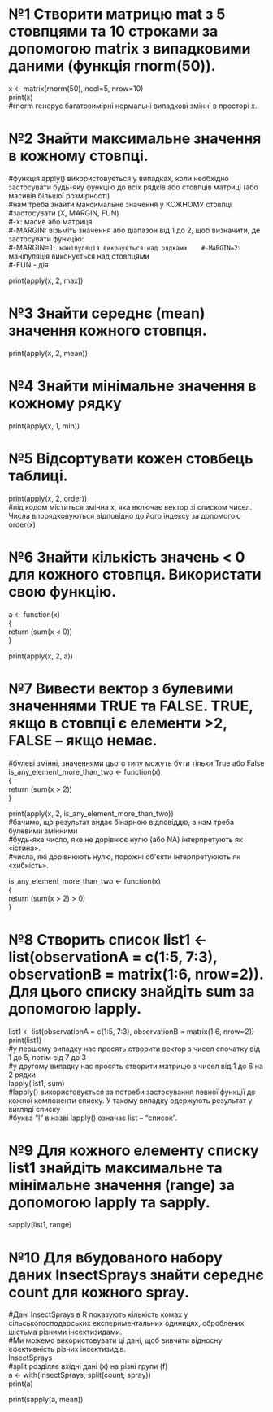 # №1 Створити матрицю mat з 5 стовпцями та 10 строками за допомогою matrix з випадковими даними (функція rnorm(50)).   

x <- matrix(rnorm(50), ncol=5, nrow=10)   
print(x)   
#rnorm генерує багатовимірні нормальні випадкові змінні в просторі x.   


# №2 Знайти максимальне значення в кожному стовпці.   

#функція apply() використовується у випадках, коли необхідно застосувати будь-яку функцію до всіх рядків або стовпців матриці (або масивів більшої розмірності)   
#нам треба знайти максимальне значення у КОЖНОМУ стовпці   
#застосувати (X, MARGIN, FUN)   
#-x: масив або матриця   
#-MARGIN: візьміть значення або діапазон від 1 до 2, щоб визначити, де застосувати функцію:   
#-MARGIN=1`: маніпуляція виконується над рядками   
#-MARGIN=2`: маніпуляція виконується над стовпцями   
#-FUN - дія   
   
print(apply(x, 2, max))   


# №3 Знайти середнє (mean) значення кожного стовпця.   
print(apply(x, 2, mean))   


# №4 Знайти мінімальне значення в кожному рядку   
print(apply(x, 1, min))   


# №5 Відсортувати кожен стовбець таблиці.   
print(apply(x, 2, order))   
#під кодом міститься змінна x, яка включає вектор зі списком чисел. Числа впорядковуються відповідно до його індексу за допомогою order(x)   


# №6 Знайти кількість значень < 0 для кожного стовпця. Використати свою функцію.   
a <- function(x)    
  {   
  return (sum(x < 0))   
  }   
   
print(apply(x, 2, a))   


# №7 Вивести вектор з булевими значеннями TRUE та FALSE. TRUE, якщо в стовпці є елементи >2, FALSE – якщо немає.   
#булеві змінні, значеннями цього типу можуть бути тільки True або False   
is_any_element_more_than_two <- function(x)    
  {   
  return (sum(x > 2))   
  }   
   
print(apply(x, 2, is_any_element_more_than_two))   
#бачимо, що результат видає бінарною відповіддю, а нам треба булевими змінними   
#будь-яке число, яке не дорівнює нулю (або NA) інтерпретують як «істина».    
#числа, які дорівнюють нулю, порожні об'єкти інтерпретуюють як «хибність».   
   
is_any_element_more_than_two <- function(x)   
  {   
  return (sum(x > 2) > 0)   
  }   


# №8 Створить список list1 <- list(observationA = c(1:5, 7:3), observationB = matrix(1:6, nrow=2)). Для цього списку знайдіть sum за допомогою lapply.   

list1 <- list(observationA = c(1:5, 7:3), observationB = matrix(1:6, nrow=2))   
print(list1)   
#у першому випадку нас просять створити вектор з чисел спочатку від 1 до 5, потім від 7 до 3   
#у другому випадку нас просять створити матрицю з чисел від 1 до 6 на 2 рядки   
lapply(list1, sum)   
#lapply() використовується за потреби застосування певної функції до кожної компоненти списку. У такому випадку одержують результат у вигляді списку   
#буква “l” в назві lapply() означає list – “список”.   


# №9 Для кожного елементу списку list1 знайдіть максимальне та мінімальне значення (range) за допомогою lapply та sapply.   
sapply(list1, range)   


# №10 Для вбудованого набору даних InsectSprays знайти середнє count для кожного spray.   
#Дані InsectSprays в R показують кількість комах у сільськогосподарських експериментальних одиницях, оброблених шістьма різними інсектизидами.   
#Ми можемо використовувати ці дані, щоб вивчити відносну ефективність різних інсектизидів.   
InsectSprays   
#split розділяє вхідні дані (x) на різні групи (f)   
a <- with(InsectSprays, split(count, spray))   
print(a)   
   
print(sapply(a, mean))   
